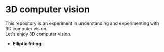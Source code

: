 # 3D computer vision
This repository is an experiment in understanding and experimenting with 3D computer vision.  
Let's enjoy 3D computer vision.

- **Elliptic fitting**